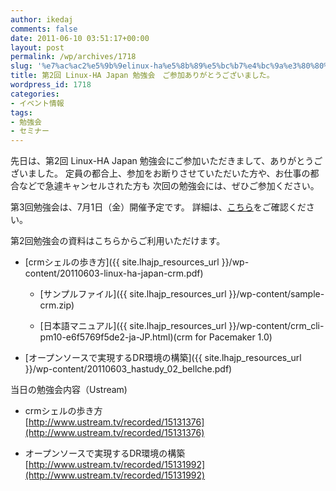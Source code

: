 ```yaml
---
author: ikedaj
comments: false
date: 2011-06-10 03:51:17+00:00
layout: post
permalink: /wp/archives/1718
slug: '%e7%ac%ac2%e5%9b%9elinux-ha%e5%8b%89%e5%bc%b7%e4%bc%9a%e3%80%80%e3%81%94%e5%8f%82%e5%8a%a0%e3%81%82%e3%82%8a%e3%81%8c%e3%81%a8%e3%81%86%e3%81%94%e3%81%96%e3%81%84%e3%81%be%e3%81%97%e3%81%9f%e3%80%82'
title: 第2回 Linux-HA Japan 勉強会　ご参加ありがとうございました。
wordpress_id: 1718
categories:
- イベント情報
tags:
- 勉強会
- セミナー
---
```


先日は、第2回 Linux-HA Japan 勉強会にご参加いただきまして、ありがとうございました。
定員の都合上、参加をお断りさせていただいた方や、お仕事の都合などで急遽キャンセルされた方も
次回の勉強会には、ぜひご参加ください。

第3回勉強会は、7月1日（金）開催予定です。
詳細は、[こちら](/wp/archives/1747)をご確認ください。

第2回勉強会の資料はこちらからご利用いただけます。



	
  * [crmシェルの歩き方]({{ site.lhajp_resources_url }}/wp-content/20110603-linux-ha-japan-crm.pdf)

	
    * [サンプルファイル]({{ site.lhajp_resources_url }}/wp-content/sample-crm.zip)

	
    * [日本語マニュアル]({{ site.lhajp_resources_url }}/wp-content/crm_cli-pm10-e6f5769f5de2-ja-JP.html)(crm for Pacemaker 1.0)




	
  * [オープンソースで実現するDR環境の構築]({{ site.lhajp_resources_url }}/wp-content/20110603_hastudy_02_bellche.pdf)


当日の勉強会内容（Ustream)

	
  * crmシェルの歩き方　　　　　　　　　　　　　　　[http://www.ustream.tv/recorded/15131376](http://www.ustream.tv/recorded/15131376)

	
  * オープンソースで実現するDR環境の構築　[http://www.ustream.tv/recorded/15131992](http://www.ustream.tv/recorded/15131992)



